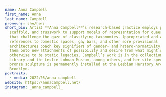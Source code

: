 ```yaml
---
name: Anna Campbell
first_name: Anna
last_name: Campbell
pronouns: she/hers
short_bio: Artist **Anna Campbell**’s research-based practice employs props,
  scaffold, and trusswork to support models of representation for queer forms
  that challenge the gaze of classifying taxonomies. Appropriated and abstracted
  references to domestic spaces, gay bars, and other more provisional
  architectures poach key signifiers of gender- and hetero-normativity and open
  them onto new attachments of possibility and desire from what might seem
  otherwise to be static legacies. Campbell’s work is in the collections of MoMA
  Library and the Leslie Lohman Museum, among others, and her site-specific,
  bronze sculpture is permanently installed at the Lesbian Herstory Archives in
  Brooklyn.
portraits:
  - media: 2022/05/anna-campbell
website: https://annacampbell.net/
instagram: _anna_campbell_
---
```

